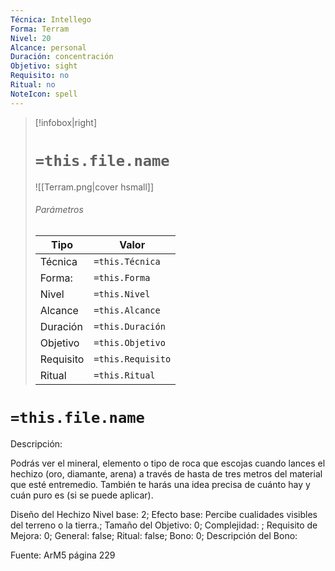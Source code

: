 ```yaml
---
Técnica: Intellego
Forma: Terram
Nivel: 20
Alcance: personal 
Duración: concentración  
Objetivo: sight
Requisito: no
Ritual: no
NoteIcon: spell
---
```


> [!infobox|right]
> # `=this.file.name`
> ![[Terram.png|cover hsmall]]
> ###### Parámetros
> Tipo |  Valor |
> ---|---|
> Técnica  | `=this.Técnica`  |
> Forma: | `=this.Forma`  |
> Nivel | `=this.Nivel`  |
> Alcance | `=this.Alcance` |
> Duración | `=this.Duración` |
> Objetivo | `=this.Objetivo` |
> Requisito | `=this.Requisito` |
> Ritual | `=this.Ritual` |

# `=this.file.name`
Descripción: <p>Podrás ver el mineral, elemento o tipo de roca que escojas cuando lances el hechizo (oro, diamante, arena) a través de hasta de tres metros del material que esté entremedio. También te harás una idea precisa de cuánto hay y cuán puro es (si se puede aplicar).</p>

Diseño del Hechizo
Nivel base: 2; Efecto base: Percibe cualidades visibles del terreno o la tierra.;  Tamaño del Objetivo: 0; Complejidad: ; Requisito de Mejora: 0; General: false; Ritual: false; Bono: 0; Descripción del Bono: 

Fuente: ArM5 página 229